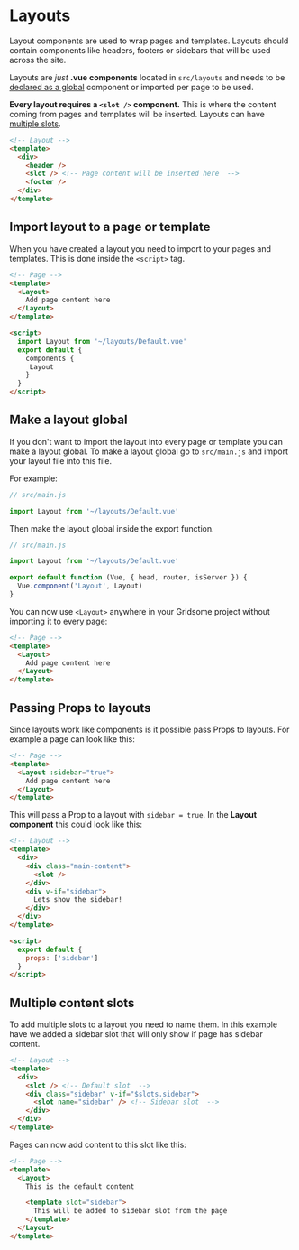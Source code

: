 # Layouts

Layout components are used to wrap pages and templates. Layouts should contain components like headers, footers or sidebars that will be used across the site.

Layouts are _just_  **.vue components** located in `src/layouts` and needs to be [declared as a global](#make-a-layout-global) component or imported per page to be used.

**Every layout requires a `<slot />` component.** This is where the content coming from pages and templates will be inserted. Layouts can have [multiple slots](#multiple-content-slots).

```html
<!-- Layout -->
<template>
  <div>
    <header />
    <slot /> <!-- Page content will be inserted here  -->
    <footer />
  </div>
</template>
```


## Import layout to a page or template
When you have created a layout you need to import to your pages and templates. This is done inside the `<script>` tag.

```html
<!-- Page -->
<template>
  <Layout>
    Add page content here
  </Layout>
</template>

<script>
  import Layout from '~/layouts/Default.vue'
  export default {
  	components {
  	 Layout
  	}
  }
</script>

```


## Make a layout global
If you don't want to import the layout into every page or template you can make a layout global. To make a layout global go to `src/main.js` and import your layout file into this file.

For example: 
```javascript
// src/main.js

import Layout from '~/layouts/Default.vue'
```

Then make the layout global inside the export function.

```javascript
// src/main.js

import Layout from '~/layouts/Default.vue'

export default function (Vue, { head, router, isServer }) {
  Vue.component('Layout', Layout)
}
```

You can now use `<Layout>` anywhere in your Gridsome project without importing it to every page:

```html
<!-- Page -->
<template>
  <Layout>
    Add page content here
  </Layout>
</template>

```


## Passing Props to layouts
Since layouts work like components is it possible pass Props to layouts. For example a page can look like this:


```html
<!-- Page -->
<template>
  <Layout :sidebar="true">
    Add page content here
  </Layout>
</template>
```

This will pass a Prop to a layout with `sidebar = true`. In the **Layout component** this could look like this: 

```html
<!-- Layout -->
<template>
  <div>
    <div class="main-content">
      <slot />
    </div>
    <div v-if="sidebar">
      Lets show the sidebar!
    </div>
  </div>
</template>

<script>
  export default {
    props: ['sidebar']
  }
</script>
```


## Multiple content slots
To add multiple slots to a layout you need to name them. In this example have we added a sidebar slot that will only show if page has sidebar content.

```html
<!-- Layout -->
<template>
  <div>
    <slot /> <!-- Default slot  -->
    <div class="sidebar" v-if="$slots.sidebar">
      <slot name="sidebar" /> <!-- Sidebar slot  -->
    </div>
  </div>
</template>
```

Pages can now add content to this slot like this:

```html
<!-- Page -->
<template>
  <Layout>
    This is the default content

    <template slot="sidebar">
      This will be added to sidebar slot from the page
    </template>
  </Layout>
</template>
```